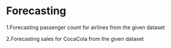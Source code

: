 # Forecasting

1.Forecasting passenger count for airlines from the given dataset 

2.Forecasting sales for CocaCola from the given dataset
